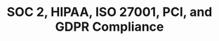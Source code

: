 ---
name: vanta
host: vanta.com
origin: https://vanta.com
pathname: /
search: ''
href: https://vanta.com/
title: SOC 2, HIPAA, ISO 27001, PCI, and GDPR Compliance
ogTitle: SOC 2, HIPAA, ISO 27001, PCI, and GDPR Compliance
twitterTitle: SOC 2, HIPAA, ISO 27001, PCI, and GDPR Compliance
description: >-
  Vanta automates the complex and time-consuming process of SOC 2, HIPAA, ISO
  27001, PCI, and GDPR compliance certification. Automate your security
  monitoring in weeks instead of months.
ogDescription: >-
  Vanta automates the complex and time-consuming process of SOC 2, HIPAA, ISO
  27001, PCI, and GDPR compliance certification. Automate your security
  monitoring in weeks instead of months.
image: >-
  https://assets-global.website-files.com/60b6a4471d974075c999d1fb/614a2ed27f4b751169fb77b0_vantabg.jpg
ogImage: >-
  https://assets-global.website-files.com/60b6a4471d974075c999d1fb/614a2ed27f4b751169fb77b0_vantabg.jpg
twitterImage: >-
  https://assets-global.website-files.com/60b6a4471d974075c999d1fb/614a2ed27f4b751169fb77b0_vantabg.jpg
keywords: ''

---